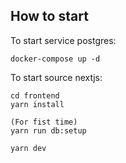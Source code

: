 ## How to start
To start service postgres:
```
docker-compose up -d
```

To start source nextjs:
```
cd frontend
yarn install

(For fist time)
yarn run db:setup

yarn dev
```